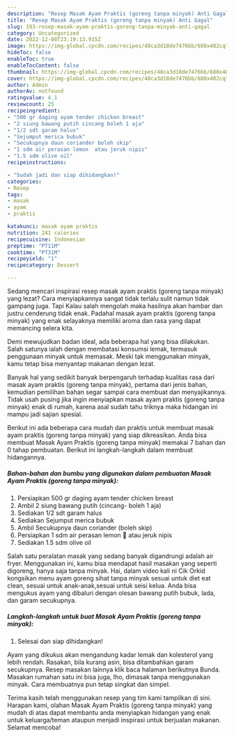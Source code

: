 ```yaml
---
description: "Resep Masak Ayam Praktis (goreng tanpa minyak) Anti Gagal"
title: "Resep Masak Ayam Praktis (goreng tanpa minyak) Anti Gagal"
slug: 193-resep-masak-ayam-praktis-goreng-tanpa-minyak-anti-gagal
category: Uncategorized
date: 2022-12-08T23:19:13.915Z
image: https://img-global.cpcdn.com/recipes/48ca3d18de7476bb/680x482cq70/masak-ayam-praktis-goreng-tanpa-minyak-foto-resep-utama.jpg
hideToc: false
enableToc: true
enableTocContent: false
thumbnail: https://img-global.cpcdn.com/recipes/48ca3d18de7476bb/680x482cq70/masak-ayam-praktis-goreng-tanpa-minyak-foto-resep-utama.jpg
cover: https://img-global.cpcdn.com/recipes/48ca3d18de7476bb/680x482cq70/masak-ayam-praktis-goreng-tanpa-minyak-foto-resep-utama.jpg
author: Admin
authorAv: notfound
ratingvalue: 4.1
reviewcount: 25
recipeingredient:
- "500 gr daging ayam tender chicken breast"
- "2 siung bawang putih cincang boleh 1 aja"
- "1/2 sdt garam halus"
- "Sejumput merica bubuk"
- "Secukupnya daun coriander boleh skip"
- "1 sdm air perasan lemon  atau jeruk nipis"
- "1.5 sdm olive oil"
recipeinstructions:

- "Sudah jadi dan siap dihidangkan!"
categories:
- Resep
tags:
- masak
- ayam
- praktis

katakunci: masak ayam praktis 
nutrition: 241 calories
recipecuisine: Indonesian
preptime: "PT11M"
cooktime: "PT31M"
recipeyield: "1"
recipecategory: Dessert

---
```



Sedang mencari inspirasi resep masak ayam praktis (goreng tanpa minyak) yang lezat? Cara menyiapkannya sangat tidak terlalu sulit namun tidak gampang juga. Tapi Kalau salah mengolah maka hasilnya akan hambar dan justru cenderung tidak enak. Padahal masak ayam praktis (goreng tanpa minyak) yang enak selayaknya memiliki aroma dan rasa yang dapat memancing selera kita.


Demi mewujudkan badan ideal, ada beberapa hal yang bisa dilakukan. Salah satunya ialah dengan membatasi konsumsi lemak, termasuk penggunaan minyak untuk memasak. Meski tak menggunakan minyak, kamu tetap bisa menyantap makanan dengan lezat.

Banyak hal yang sedikit banyak berpengaruh terhadap kualitas rasa dari masak ayam praktis (goreng tanpa minyak), pertama dari jenis bahan, kemudian pemilihan bahan segar sampai cara membuat dan menyajikannya. Tidak usah pusing jika ingin menyiapkan masak ayam praktis (goreng tanpa minyak) enak di rumah, karena asal sudah tahu triknya maka hidangan ini mampu jadi sajian spesial.


Berikut ini ada beberapa cara mudah dan praktis untuk membuat masak ayam praktis (goreng tanpa minyak) yang siap dikreasikan. Anda bisa membuat Masak Ayam Praktis (goreng tanpa minyak) memakai 7 bahan dan 0 tahap pembuatan. Berikut ini langkah-langkah dalam membuat hidangannya.

<!--inarticleads1-->

##### Bahan-bahan dan bumbu yang digunakan dalam pembuatan Masak Ayam Praktis (goreng tanpa minyak):

1. Persiapkan 500 gr daging ayam tender chicken breast
1. Ambil 2 siung bawang putih (cincang- boleh 1 aja)
1. Sediakan 1/2 sdt garam halus
1. Sediakan Sejumput merica bubuk
1. Ambil Secukupnya daun coriander (boleh skip)
1. Persiapkan 1 sdm air perasan lemon 🍋 atau jeruk nipis
1. Sediakan 1.5 sdm olive oil


Salah satu peralatan masak yang sedang banyak digandrungi adalah air fryer. Menggunakan ini, kamu bisa mendapat hasil masakan yang seperti digoreng, hanya saja tanpa minyak. Hai, dalam video kali ni Cik Orkid kongsikan menu ayam goreng sihat tanpa minyak sesuai untuk diet eat clean, sesuai untuk anak-anak,sesuai untuk seisi kelua. Anda bisa mengukus ayam yang dibaluri dengan olesan bawang putih bubuk, lada, dan garam secukupnya. 

<!--inarticleads2-->

##### Langkah-langkah untuk buat Masak Ayam Praktis (goreng tanpa minyak):


1. Selesai dan siap dihidangkan!

Ayam yang dikukus akan mengandung kadar lemak dan kolesterol yang lebih rendah. Rasakan, bila kurang asin, bisa ditambahkan garam secukupnya. Resep masakan lainnya klik baca halaman berikutnya Bunda. Masakan rumahan satu ini bisa juga, lho, dimasak tanpa menggunakan minyak. Cara membuatnya pun tetap singkat dan simpel. 

Terima kasih telah menggunakan resep yang tim kami tampilkan di sini. Harapan kami, olahan Masak Ayam Praktis (goreng tanpa minyak) yang mudah di atas dapat membantu anda menyiapkan hidangan yang enak untuk keluarga/teman ataupun menjadi inspirasi untuk berjualan makanan. Selamat mencoba!
